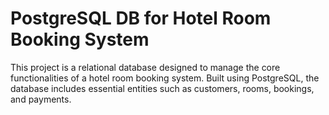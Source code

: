 # PostgreSQL DB for Hotel Room Booking System

This project is a relational database designed to manage the core functionalities of a hotel room booking system. Built using PostgreSQL, the database includes essential entities such as customers, rooms, bookings, and payments.
